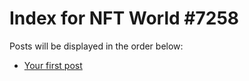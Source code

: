 # Index for NFT World #7258
Posts will be displayed in the order below:

- [Your first post](./001-first.md)

